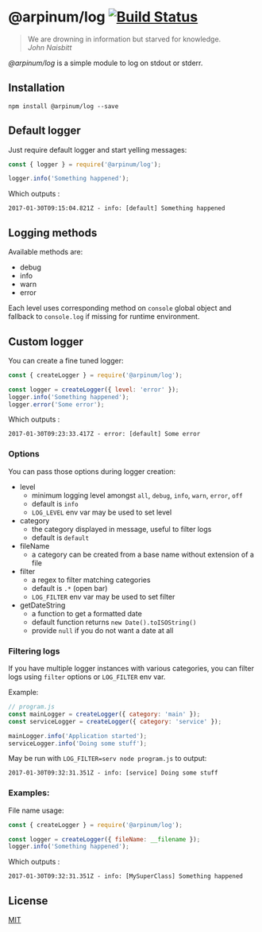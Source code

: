 # @arpinum/log [![Build Status](https://travis-ci.org/arpinum-oss/js-log.svg?branch=master)](https://travis-ci.org/arpinum-oss/js-log)

> We are drowning in information but starved for knowledge.  
> <cite>John Naisbitt</cite>

_@arpinum/log_ is a simple module to log on stdout or stderr.

## Installation

```
npm install @arpinum/log --save
```

## Default logger

Just require default logger and start yelling messages:

```javascript
const { logger } = require('@arpinum/log');

logger.info('Something happened');
```

Which outputs :

```
2017-01-30T09:15:04.821Z - info: [default] Something happened
```

## Logging methods

Available methods are:

- debug
- info
- warn
- error

Each level uses corresponding method on `console` global object and fallback to `console.log` if missing for runtime environment.

## Custom logger

You can create a fine tuned logger:

```javascript
const { createLogger } = require('@arpinum/log');

const logger = createLogger({ level: 'error' });
logger.info('Something happened');
logger.error('Some error');
```

Which outputs :

```
2017-01-30T09:23:33.417Z - error: [default] Some error
```

### Options

You can pass those options during logger creation:

- level
  - minimum logging level amongst `all`, `debug`, `info`, `warn`, `error`, `off`
  - default is `info`
  - `LOG_LEVEL` env var may be used to set level
- category
  - the category displayed in message, useful to filter logs
  - default is `default`
- fileName
  - a category can be created from a base name without extension of a file
- filter
  - a regex to filter matching categories
  - default is `.*` (open bar)
  - `LOG_FILTER` env var may be used to set filter
- getDateString
  - a function to get a formatted date
  - default function returns `new Date().toISOString()`
  - provide `null` if you do not want a date at all

### Filtering logs

If you have multiple logger instances with various categories, you can filter logs using `filter` options or `LOG_FILTER` env var.

Example:

```javascript
// program.js
const mainLogger = createLogger({ category: 'main' });
const serviceLogger = createLogger({ category: 'service' });

mainLogger.info('Application started');
serviceLogger.info('Doing some stuff');
```

May be run with `LOG_FILTER=serv node program.js` to output:

```
2017-01-30T09:32:31.351Z - info: [service] Doing some stuff
```

### Examples:

File name usage:

```javascript
const { createLogger } = require('@arpinum/log');

const logger = createLogger({ fileName: __filename });
logger.info('Something happened');
```

Which outputs :

```
2017-01-30T09:32:31.351Z - info: [MySuperClass] Something happened
```

## License

[MIT](LICENSE)

